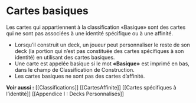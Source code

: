 # Cartes basiques
Les cartes qui appartiennent à la classification «Basique» sont des cartes qui ne sont pas associées à une identité spécifique ou à une affinité.
- Lorsqu’il construit un deck, un joueur peut personnaliser le reste de son deck (la portion qui n’est pas constituée des cartes spécifiques à son identité) en utilisant des cartes basiques.
- Une carte est appelée basique si le mot **«Basique»** est imprimé en bas, dans le champ de Classification de Construction.
- Les cartes basiques ne sont pas des cartes d’affinité.

**Voir aussi :**
[[Classifications]]
[[CartesAffinite]]
[[Cartes spécifiques à l’identité]]
[[Appendice I : Decks Personnalisés]]